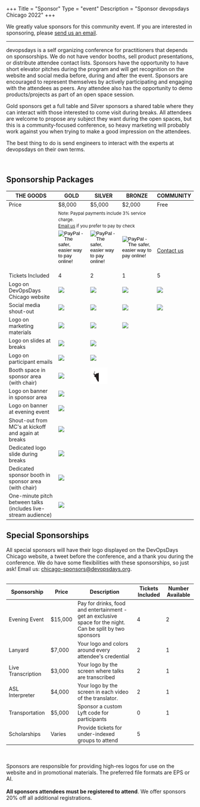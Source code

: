 +++
Title = "Sponsor"
Type = "event"
Description = "Sponsor devopsdays Chicago 2022"
+++

<!-- We greatly value sponsors for this community event. If you are interested in sponsoring, please check out our <a href="https://assets.devopsdays.org/events/2022/chicago/2022-chicago-devopsdays-prospectus.pdf" target="_blank">prospectus</a> or <a href="mailto:chicago-sponsors@devopsdays.org?subject=Interested%20in%20Sponsoring%20DevOpsDays%20Chicago%202022">send us an email</a>. -->

We greatly value sponsors for this community event. If you are interested in sponsoring, please <a href="mailto:chicago-sponsors@devopsdays.org?subject=Interested%20in%20Sponsoring%20DevOpsDays%20Chicago%202022">send us an email</a>.

<hr>

devopsdays is a self organizing conference for practitioners that depends on sponsorships. We do not have vendor booths, sell product presentations, or distribute attendee contact lists. Sponsors have the opportunity to have short elevator pitches during the program and will get recognition on the website and social media before, during and after the event. Sponsors are encouraged to represent themselves by actively participating and engaging with the attendees as peers. Any attendee also has the opportunity to demo products/projects as part of an open space session.
<p>
Gold sponsors get a full table and Silver sponsors a shared table where they can interact with those interested to come visit during breaks. All attendees are welcome to propose any subject they want during the open spaces, but this is a community-focused conference, so heavy marketing will probably work against you when trying to make a good impression on the attendees.
<p>
The best thing to do is send engineers to interact with the experts at devopsdays on their own terms.
<p>
<br>
<h2>Sponsorship Packages</h2>

<table class="table table-bordered table-hover">
  <thead>
    <tr>
      <th scope="col">THE GOODS</th>
      <th scope="col">GOLD</th>
      <th scope="col">SILVER</th>
      <th scope="col">BRONZE</th>
      <th scope="col">COMMUNITY</th>
    </tr>
  </thead>
  <tbody>
    <tr>
      <td>Price</td>
      <td>$8,000</td>
      <td>$5,000</td>
      <td>$2,000</td>
      <td>Free</td>
    </tr>
    <tr>
      <td></td>
      <td colspan="3"><small>
      Note: Paypal payments include 3% service charge.
      <br>
      <a href="mailto:chicago-sponsors@devopsdays.org?subject=DevOpsDays%20Chicago%202022%20Sponsorship">Email us</a> if you prefer to pay by check
      </small></td>
      <td></td>
    </tr>
    <tr>
      <td></td>
      <td>
        <!-- Gold Paypal button  -->
        <form action="https://www.paypal.com/cgi-bin/webscr" method="post" target="_top">
          <input type="hidden" name="cmd" value="_s-xclick">
          <input type="hidden" name="hosted_button_id" value="S9SCLZP3USU7L">
          <input type="image" src="https://www.paypalobjects.com/en_US/i/btn/btn_paynow_LG.gif" border="0" name="submit" alt="PayPal - The safer, easier way to pay online!">
          <img alt="" border="0" src="https://www.paypalobjects.com/en_US/i/scr/pixel.gif" width="1" height="1">
        </form>
      </td>
      <td>
        <!-- silver Paypal button  -->
        <form action="https://www.paypal.com/cgi-bin/webscr" method="post" target="_top">
          <input type="hidden" name="cmd" value="_s-xclick">
          <input type="hidden" name="hosted_button_id" value="LUSEMWLZ7MKKW">
          <input type="image" src="https://www.paypalobjects.com/en_US/i/btn/btn_paynow_LG.gif" border="0" name="submit" alt="PayPal - The safer, easier way to pay online!">
          <img alt="" border="0" src="https://www.paypalobjects.com/en_US/i/scr/pixel.gif" width="1" height="1">
        </form>
      </td>
      <td>
        <!-- bronze Paypal button  -->
        <form action="https://www.paypal.com/cgi-bin/webscr" method="post" target="_top">
          <input type="hidden" name="cmd" value="_s-xclick">
          <input type="hidden" name="hosted_button_id" value="DDXAP9S3324DC">
          <input type="image" src="https://www.paypalobjects.com/en_US/i/btn/btn_paynow_LG.gif" border="0" name="submit" alt="PayPal - The safer, easier way to pay online!">
          <img alt="" border="0" src="https://www.paypalobjects.com/en_US/i/scr/pixel.gif" width="1" height="1">
        </form>
      </td>
      <td><a href="mailto:chicago-sponsors@devopsdays.org?subject=Interested%20in%20Community%20Sponsorship%20DevOpsDays%20Chicago%202022">Contact us</a>
      </td>
    </tr>
    <tr>
      <td>Tickets Included</td>
      <td>4</td>
      <td>2</td>
      <td>1</td>
      <td>5</td>
    </tr>
    <tr>
      <td>Logo on DevOpsDays Chicago website</td>
      <td><img src = "/events/2019-chicago/yak-head.png"></td>
      <td><img src = "/events/2019-chicago/yak-head.png"></td>
      <td><img src = "/events/2019-chicago/yak-head.png"></td>
      <td><img src = "/events/2019-chicago/yak-head.png"></td>
    </tr>
    <tr>
      <td>Social media shout-out</td>
      <td><img src = "/events/2019-chicago/yak-head.png"></td>
      <td><img src = "/events/2019-chicago/yak-head.png"></td>
      <td><img src = "/events/2019-chicago/yak-head.png"></td>
      <td><img src = "/events/2019-chicago/yak-head.png"></td>
    </tr>
    <tr>
      <td>Logo on marketing materials</td>
      <td><img src = "/events/2019-chicago/yak-head.png"></td>
      <td><img src = "/events/2019-chicago/yak-head.png"></td>
      <td><img src = "/events/2019-chicago/yak-head.png"></td>
      <td></td>
    </tr>
    <tr>
      <td>Logo on slides at breaks</td>
      <td><img src = "/events/2019-chicago/yak-head.png"></td>
      <td><img src = "/events/2019-chicago/yak-head.png"></td>
      <td></td>
      <td></td>
    </tr>
    <tr>
      <td>Logo on participant emails</td>
      <td><img src = "/events/2019-chicago/yak-head.png"></td>
      <td><img src = "/events/2019-chicago/yak-head.png"></td>
      <td></td>
      <td></td>
    </tr>
    <tr>
      <td>Booth space in sponsor area (with chair)</td>
      <td><img src = "/events/2019-chicago/yak-head.png"></td>
      <td><img src = "/events/2019-chicago/half_yak.png"></td>
      <td></td>
      <td></td>
    </tr>
    <tr>
      <td>Logo on banner in sponsor area</td>
      <td><img src = "/events/2019-chicago/yak-head.png"></td>
      <td></td>
      <td></td>
      <td></td>
    </tr>
    <tr>
      <td>Logo on banner at evening event</td>
      <td><img src = "/events/2019-chicago/yak-head.png"></td>
      <td></td>
      <td></td>
      <td></td>
    </tr>
    <tr>
      <td>Shout-out from MC's at kickoff and again at breaks</td>
      <td><img src = "/events/2019-chicago/yak-head.png"></td>
      <td></td>
      <td></td>
      <td></td>
    </tr>
    <tr>
      <td>Dedicated logo slide during breaks</td>
      <td><img src = "/events/2019-chicago/yak-head.png"></td>
      <td></td>
      <td></td>
      <td></td>
    </tr>
    <tr>
      <td>Dedicated sponsor booth in sponsor area (with chair)</td>
      <td><img src = "/events/2019-chicago/yak-head.png"></td>
      <td></td>
      <td></td>
      <td></td>
    </tr>
    <tr>
      <td>One-minute pitch between talks (includes live-stream audience)</td>
      <td><img src = "/events/2019-chicago/yak-head.png"></td>
      <td></td>
      <td></td>
      <td></td>
    </tr>
  </tbody>
</table>


<h2>Special Sponsorships</h2>

All special sponsors will have their logo displayed on the DevOpsDays Chicago website, a tweet before the conference, and a thank you during the conference. We do have some flexibilities with these sponsorships, so just ask! Email us: <a href="mailto:chicago-sponsors@devopsdays.org">chicago-sponsors@devopsdays.org</a>.
<br/><br/>

<table class="table table-bordered table-hover">
  <thead>
    <tr>
      <th scope="col">Sponsorship</th>
      <th scope="col">Price</th>
      <th scope="col">Description</th>
      <th scope="col">Tickets Included</th>
      <th scope="col">Number Available</th>
    </tr>
  </thead>
  <tbody>
    <tr>
      <td>Evening Event</td>
      <td>$15,000</td>
      <td>Pay for drinks, food and entertainment - get an exclusive space for the night. Can be split by two sponsors</td>
      <td>4</td>
      <td>2</td>
    </tr>
    <tr>
      <td>Lanyard</td>
      <td>$7,000</td>
      <td>Your logo and colors around every attendee's credential</td>
      <td>2</td>
      <td>1</td>
    </tr>
    <tr>
      <td>Live Transcription</td>
      <td>$3,000</td>
      <td>Your logo by the screen where talks are transcribed</td>
      <td>2</td>
      <td>1</td>
    </tr>
    <tr>
      <td>ASL Interpreter</td>
      <td>$4,000</td>
      <td>Your logo by the screen in each video of the translator.</td>
      <td>2</td>
      <td>1</td>
    </tr>
    <tr>
      <td>Transportation</td>
      <td>$5,000</td>
      <td>Sponsor a custom Lyft code for participants</td>
      <td>0</td>
      <td>1</td>
    </tr>
    <tr>
      <td>Scholarships</td>
      <td>Varies</td>
      <td>Provide tickets for under-indexed groups to attend</td>
      <td>5</td>
      <td></td>
    </tr>
  </tbody>
</table>

<div class = "row">
<div class = "col-12">
  <br/>
  <br/>
  Sponsors are responsible for providing high-res logos for use on the website and in promotional materials.  The preferred file formats are EPS or AI.
  <br/><br/>
  <b>All sponsors attendees must be registered to attend</b>. We offer sponsors 20% off all additional registrations.
<br><br>
</div>
</div>
</div>

</div>
</div>
</div>